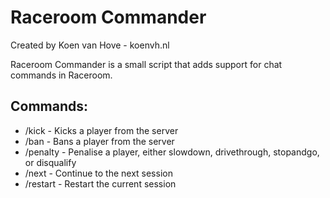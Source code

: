 # Raceroom Commander
Created by Koen van Hove - koenvh.nl

Raceroom Commander is a small script that adds support for chat commands in Raceroom.

## Commands:
- /kick <NAME> - Kicks a player from the server
- /ban <NAME> - Bans a player from the server
- /penalty <NAME> <TYPE> - Penalise a player, either slowdown, drivethrough, stopandgo, or disqualify
- /next - Continue to the next session
- /restart - Restart the current session